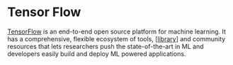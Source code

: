 # Tensor Flow

[TensorFlow](https://www.tensorflow.org/) is an end-to-end open source platform for machine learning. It has a comprehensive, flexible ecosystem of tools, [[library]] and community resources that lets researchers push the state-of-the-art in ML and developers easily build and deploy ML powered applications.

[//begin]: # "Autogenerated link references for markdown compatibility"
[library]: ../software-engineering/library "Library"
[//end]: # "Autogenerated link references"
